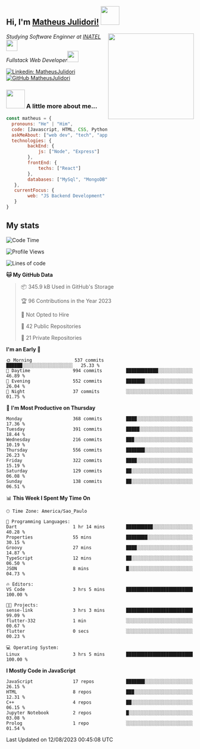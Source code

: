 <h2> Hi, I'm <a href="https://matheusjulidori.github.io" target="_blank">Matheus Julidori!</a> <img src="https://media.giphy.com/media/12oufCB0MyZ1Go/giphy.gif" width="50"></h2>
<img align='right' src="https://media.giphy.com/media/3oKIPnAiaMCws8nOsE/giphy.gif" width="230" height="auto">
<p><em>Studying Software Enginner at <a href="http://www.inatel.br" target="_blank">INATEL</a><img src="https://media.giphy.com/media/fYSnHlufseco8Fh93Z/giphy.gif" width="30"></br>
  Fullstack Web Developer<img src="https://media.giphy.com/media/WUlplcMpOCEmTGBtBW/giphy.gif" width="30">
</em></p>

[![Linkedin: MatheusJulidori](https://img.shields.io/badge/-MatheusJulidori-blue?style=flat-square&logo=Linkedin&logoColor=white&link=https://www.linkedin.com/in/MatheusJulidori/)](https://www.linkedin.com/in/MatheusJulidori/)
[![GitHub MatheusJulidori](https://img.shields.io/github/followers/matheusjulidori?label=follow&style=social)](https://github.com/MatheusJulidori)


### <img src="https://media.giphy.com/media/VgCDAzcKvsR6OM0uWg/giphy.gif" width="50"> A little more about me...  

```javascript
const matheus = {
  pronouns: "He" | "Him",
  code: [Javascript, HTML, CSS, Python, Java, C++, Elixir],
  askMeAbout: ["web dev", "tech", "app dev", "games","blockchain"],
  technologies: {
        backEnd: {
            js: ["Node", "Express"]
        },
        frontEnd: {
            techs: ["React"]
        },
        databases: ["MySql", "MongoDB","PostgreSQL","Neo4J"],
   },
   currentFocus: {
        web: "JS Backend Development"
   }
}
```
<h2>My stats</h2>

<!--START_SECTION:waka-->
![Code Time](http://img.shields.io/badge/Code%20Time-316%20hrs%2039%20mins-blue)

![Profile Views](http://img.shields.io/badge/Profile%20Views-0-blue)

![Lines of code](https://img.shields.io/badge/From%20Hello%20World%20I%27ve%20Written-6.8%20million%20lines%20of%20code-blue)

**🐱 My GitHub Data** 

> 📦 345.9 kB Used in GitHub's Storage 
 > 
> 🏆 96 Contributions in the Year 2023
 > 
> 🚫 Not Opted to Hire
 > 
> 📜 42 Public Repositories 
 > 
> 🔑 21 Private Repositories 
 > 
**I'm an Early 🐤** 

```text
🌞 Morning                537 commits         ██████░░░░░░░░░░░░░░░░░░░   25.33 % 
🌆 Daytime                994 commits         ████████████░░░░░░░░░░░░░   46.89 % 
🌃 Evening                552 commits         ███████░░░░░░░░░░░░░░░░░░   26.04 % 
🌙 Night                  37 commits          ░░░░░░░░░░░░░░░░░░░░░░░░░   01.75 % 
```
📅 **I'm Most Productive on Thursday** 

```text
Monday                   368 commits         ████░░░░░░░░░░░░░░░░░░░░░   17.36 % 
Tuesday                  391 commits         █████░░░░░░░░░░░░░░░░░░░░   18.44 % 
Wednesday                216 commits         ███░░░░░░░░░░░░░░░░░░░░░░   10.19 % 
Thursday                 556 commits         ███████░░░░░░░░░░░░░░░░░░   26.23 % 
Friday                   322 commits         ████░░░░░░░░░░░░░░░░░░░░░   15.19 % 
Saturday                 129 commits         ██░░░░░░░░░░░░░░░░░░░░░░░   06.08 % 
Sunday                   138 commits         ██░░░░░░░░░░░░░░░░░░░░░░░   06.51 % 
```


📊 **This Week I Spent My Time On** 

```text
🕑︎ Time Zone: America/Sao_Paulo

💬 Programming Languages: 
Dart                     1 hr 14 mins        ██████████░░░░░░░░░░░░░░░   40.28 % 
Properties               55 mins             ████████░░░░░░░░░░░░░░░░░   30.15 % 
Groovy                   27 mins             ████░░░░░░░░░░░░░░░░░░░░░   14.87 % 
TypeScript               12 mins             ██░░░░░░░░░░░░░░░░░░░░░░░   06.50 % 
JSON                     8 mins              █░░░░░░░░░░░░░░░░░░░░░░░░   04.73 % 

🔥 Editors: 
VS Code                  3 hrs 5 mins        █████████████████████████   100.00 % 

🐱‍💻 Projects: 
sense-link               3 hrs 3 mins        █████████████████████████   99.09 % 
flutter-332              1 min               ░░░░░░░░░░░░░░░░░░░░░░░░░   00.67 % 
flutter                  0 secs              ░░░░░░░░░░░░░░░░░░░░░░░░░   00.23 % 

💻 Operating System: 
Linux                    3 hrs 5 mins        █████████████████████████   100.00 % 
```

**I Mostly Code in JavaScript** 

```text
JavaScript               17 repos            ███████░░░░░░░░░░░░░░░░░░   26.15 % 
HTML                     8 repos             ███░░░░░░░░░░░░░░░░░░░░░░   12.31 % 
C++                      4 repos             ██░░░░░░░░░░░░░░░░░░░░░░░   06.15 % 
Jupyter Notebook         2 repos             █░░░░░░░░░░░░░░░░░░░░░░░░   03.08 % 
Prolog                   1 repo              ░░░░░░░░░░░░░░░░░░░░░░░░░   01.54 % 
```




 Last Updated on 12/08/2023 00:45:08 UTC
<!--END_SECTION:waka-->
